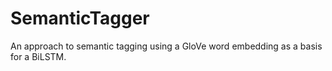 # SemanticTagger
An approach to semantic tagging using a GloVe word embedding as a basis for a BiLSTM.
